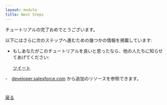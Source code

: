 ```yaml
---
layout: module
title: Next Steps
---
```


チュートリアルの完了おめでとうございます。


以下にはさらに次のステップへ進むための幾つかの情報を掲載しています:

- もしあなたがこのチュートリアルを良いと思ったなら、他の人たちに知らせてあげてください:

    <a href="https://twitter.com/share" class="twitter-share-button" data-size="large" data-url="http://salesforcedevelopersjapan.github.io/lightning-app-builder-tutorial/" data-text="Salesforce Lightningコンポーネントチュートリアル日本語版">ツイート</a>
    <script>!function(d,s,id){var js,fjs=d.getElementsByTagName(s)[0],p=/^http:/.test(d.location)?'http':'https';if(!d.getElementById(id)){js=d.createElement(s);js.id=id;js.src=p+'://platform.twitter.com/widgets.js';fjs.parentNode.insertBefore(js,fjs);}}(document, 'script', 'twitter-wjs');</script>

-　[developer.salesforce.com](https://developer.salesforce.com/lightning) から追加のリソースを参照できます。


<div class="row" style="margin-top:40px;">
<div class="col-sm-12">
<a href="create-contactdetails-component.html" class="btn btn-default"><i class="glyphicon glyphicon-chevron-left"></i> 戻る</a>
</div>
</div>
